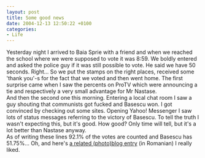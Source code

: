 ```yaml
---
layout: post
title: Some good news
date: 2004-12-13 12:50:22 +0100
categories:
- Life
---
```

<p>Yesterday night I arrived to Baia Sprie with a friend and when we reached the school where we were supposed to vote it was 8:59. We boldly entered and asked the police guy if it was still possible to vote. He said we have 50 seconds. Right... So we put the stamps on the right places, received some 'thank you'-s for the fact that we voted and then went home. The first surprise came when I saw the percents on ProTV which were announcing a tie and respectively a very small advantage for Mr Nastase.<br />
And then the second one this morning. Entering a local chat room I saw a guy shouting that communists got fucked and Basescu won. I got convinced by checking out some sites. Opening Yahoo! Messenger I saw lots of status messages referring to the victory of Basescu. To tell the truth I wasn't expecting this, but it's good. How good? Only time will tell, but it's a lot better than Nastase anyway.<br />
As of writing these lines 92.1% of the votes are counted and Basescu has 51.75%... Oh, and here's <a href="http://www.paginiweb.com/blog/index.php?p=17">a related (photo)blog entry</a> (in Romanian) I really liked.</p>
